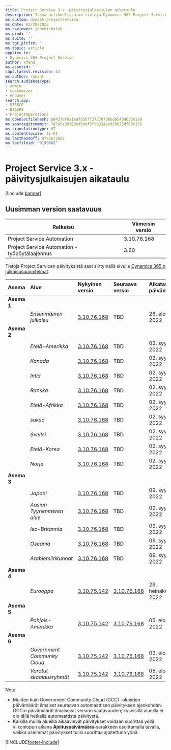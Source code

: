 ```yaml
---
title: Project Service 3.x -päivitysjulkaisujen aikataulu
description: Tässä artikkelissa on tietoja Dynamics 365 Project Service Automationin saatavilla olevista ja tulevista versioista.
ms.custom: dyn365-projectservice
ms.date: 03/28/2022
ms.reviewer: johnmichalak
ms.prod: ''
ms.suite: ''
ms.tgt_pltfrm: ''
ms.topic: article
applies_to:
- Dynamics 365 Project Service
author: kfend
ms.assetid: ''
caps.latest.revision: 42
ms.author: rumant
search.audienceType:
- admin
- customizer
- enduser
search.app:
- D365CE
- D365PS
- ProjectOperations
ms.openlocfilehash: b8437df6a1ea7b5bff272767b6bd0540d632e1a0
ms.sourcegitcommit: 7e7a5e39360cd30ef5fcb3242c050673df63c156
ms.translationtype: HT
ms.contentlocale: fi-FI
ms.lasthandoff: 07/26/2022
ms.locfileid: "9190662"
---
```

# <a name="update-release-schedule-for-project-service-3x"></a>Project Service 3.x -päivitysjulkaisujen aikataulu

[!include [banner](../includes/psa-now-project-operations.md)]

## <a name="latest-version-availability"></a>Uusimman version saatavuus

| Ratkaisu  | Viimeisin versio |
|-------|----|
| Project Service Automation    | 3.10.76.168 |
| Project Service Automation -työpöytälaajennus                | 3.60          |

Tietoja Project Servicen päivityksistä saat siirtymällä sivulle [Dynamics 365:n julkaisusuunnitelmat](/dynamics365/release-plans/). 

| Asema  | Alue | Nykyinen versio | Seuraava versio |  Aikataulutettu päivämäärä
| :---   | :---   | :---   | :---   |:---   |         
|<strong>Asema 1</strong> | |  |  | |
| | <i>Ensimmäinen julkaisu</i> | [3.10.76.168](whats-new-ur-45.md) | TBD | 26. elokuuta 2022
|<strong>Asema 2</strong> | |  |  | |
| | <i>Etelä-Amerikka</i> | [3.10.76.168](whats-new-ur-45.md) | TBD | 02. syyskuuta 2022
| | <i>Kanada</i> | [3.10.76.168](whats-new-ur-45.md) | TBD | 02. syyskuuta 2022
| | <i>Intia</i> | [3.10.76.168](whats-new-ur-45.md) | TBD | 02. syyskuuta 2022
| | <i>Ranska</i> | [3.10.76.168](whats-new-ur-45.md) | TBD | 02. syyskuuta 2022
| | <i>Etelä-Afrikka</i> | [3.10.76.168](whats-new-ur-45.md) | TBD | 02. syyskuuta 2022
| | <i>saksa</i> | [3.10.76.168](whats-new-ur-45.md) | TBD | 02. syyskuuta 2022
| | <i>Sveitsi</i> | [3.10.76.168](whats-new-ur-45.md) | TBD | 02. syyskuuta 2022
| | <i>Etelä-Korea</i> | [3.10.76.168](whats-new-ur-45.md) | TBD | 02. syyskuuta 2022
| | <i>Norja</i> | [3.10.76.168](whats-new-ur-45.md) | TBD | 02. syyskuuta 2022
|<strong>Asema 3</strong> | |  |  | |
| | <i>Japani</i> | [3.10.76.168](whats-new-ur-45.md) | TBD | 09. syyskuuta 2022
| | <i>Aasian Tyynenmeren alue</i> | [3.10.76.168](whats-new-ur-45.md) | TBD | 09. syyskuuta 2022
| | <i>Iso-Britannia</i> | [3.10.76.168](whats-new-ur-45.md) | TBD | 09. syyskuuta 2022
| | <i>Oseania</i> | [3.10.76.168](whats-new-ur-45.md) | TBD | 09. syyskuuta 2022
| | <i>Arabiemiirikunnat</i> | [3.10.76.168](whats-new-ur-45.md) | TBD | 09. syyskuuta 2022
|<strong>Asema 4</strong> | |  |  | |
| | <i>Eurooppa</i> | [3.10.75.142](whats-new-ur-44.md) | [3.10.76.168](whats-new-ur-45.md) | 29. heinäkuuta 2022
|<strong>Asema 5</strong> | |  |  | |
| | <i>Pohjois-Amerikka</i> | [3.10.75.142](whats-new-ur-44.md) | [3.10.76.168](whats-new-ur-45.md) | 05. elokuuta 2022
|<strong>Asema 6</strong> | |  |  | |
| | <i>Government Community Cloud</i> | [3.10.75.142](whats-new-ur-44.md) | [3.10.76.168](whats-new-ur-45.md) | 03. elokuuta 2022
| | <i>Varatut skaalausryhmät</i> | [3.10.75.142](whats-new-ur-44.md) | [3.10.76.168](whats-new-ur-45.md) | 05. elokuuta 2022




>[!Note]
> - Muiden kuin Government Community Cloud (GCC) -alueiden päivämäärät ilmaiset seuraavan automaattisen päivityksen ajankohdan. GCC:n päivämäärät ilmaisevat version saatavuuden; kyseisillä alueilla ei ole tällä hetkellä automaattista päivitystä.
> - Kaikilla muilla alueilla aikaavievät päivitykset voidaan suorittaa yöllä viikonlopun aikana **Ajoituspäivämäärä**-sarakkeen osoittamalla tavalla, vaikka useimmat päivitykset tulisi suorittaa ajoitettuna yönä.


[!INCLUDE[footer-include](../includes/footer-banner.md)]
